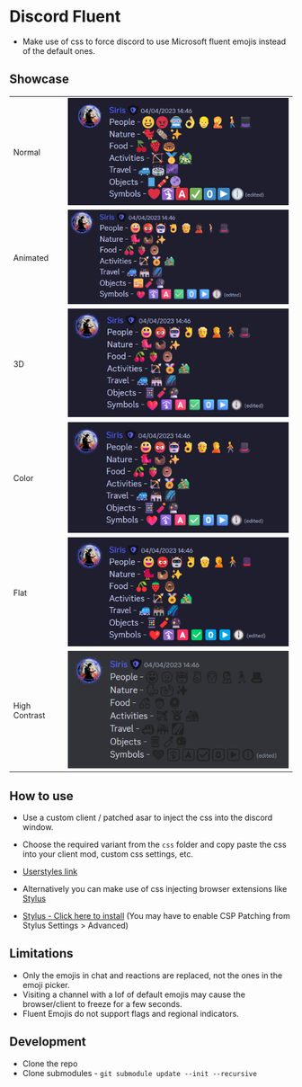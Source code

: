 # Discord Fluent

- Make use of css to force discord to use Microsoft fluent emojis instead of the default ones.

## Showcase

<table>
<tr><td>Normal</td><td><img src="assets/normal.png" /></td></tr>
<tr><td>Animated</td><td><img src="assets/animated.gif" /></td></tr>
<tr><td>3D</td><td><img src="assets/3d.png" /></td></tr>
<tr><td>Color</td><td><img src="assets/color.png" /></td></tr>
<tr><td>Flat</td><td><img src="assets/flat.png" /></td></tr>
<tr><td>High Contrast</td><td><img src="assets/high-contrast.png" /></td></tr>
</table>

## How to use

- Use a custom client / patched asar to inject the css into the discord window.
- Choose the required variant from the `css` folder and copy paste the css into your client mod, custom css settings, etc.

- [Userstyles link](https://userstyles.world/style/9144/discord-fluent)

- Alternatively you can make use of css injecting browser extensions like [Stylus](https://github.com/openstyles/stylus)
- [Stylus - Click here to install](https://github.com/Siris01/discord-fluent/raw/main/discord-fluent.user.css) (You may have to enable CSP Patching from Stylus Settings > Advanced)

## Limitations

- Only the emojis in chat and reactions are replaced, not the ones in the emoji picker.
- Visiting a channel with a lof of default emojis may cause the browser/client to freeze for a few seconds.
- Fluent Emojis do not support flags and regional indicators.

## Development

- Clone the repo
- Clone submodules - `git submodule update --init --recursive`
